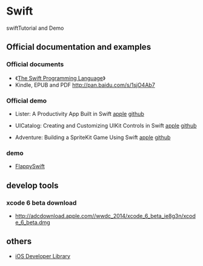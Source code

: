 Swift
=====

swiftTutorial and Demo 



## Official documentation and examples

### Official documents

*    《[The Swift Programming Language](https://developer.apple.com/library/prerelease/ios/documentation/Swift/Conceptual/Swift_Programming_Language/)》
*    Kindle, EPUB and PDF http://pan.baidu.com/s/1sjO4Ab7


### Official demo

*    Lister: A Productivity App Built in Swift
[apple](https://developer.apple.com/library/prerelease/ios/samplecode/Lister-Swift/Introduction/Intro.html#//apple_ref/doc/uid/TP40014512)
[github](https://github.com/Lax/iOS-Swift-Demos/tree/master/ListerAProductivityAppBuiltinSwift)

*    UICatalog: Creating and Customizing UIKit Controls in Swift
[apple](https://developer.apple.com/library/prerelease/ios/samplecode/UICatalog-Swift/Introduction/Intro.html#//apple_ref/doc/uid/TP40014577)
[github](https://github.com/Lax/iOS-Swift-Demos/tree/master/UICatalog:CreatingandCustomizingUIKitControlsinSwift)

*    Adventure: Building a SpriteKit Game Using Swift
[apple](https://developer.apple.com/library/prerelease/ios/samplecode/Adventure-Swift/Introduction/Intro.html#//apple_ref/doc/uid/TP40014639)
[github](https://github.com/Lax/iOS-Swift-Demos/tree/master/AdventureBuildingaSpriteKitgameusingSwift)


### demo 

*    [FlappySwift](https://github.com/fullstackio/FlappySwift)  

## develop tools
### xcode 6 beta download

*    http://adcdownload.apple.com//wwdc_2014/xcode_6_beta_ie8g3n/xcode_6_beta.dmg 
## others

*    [iOS Developer Library](https://developer.apple.com/library/prerelease/ios/navigation/)
